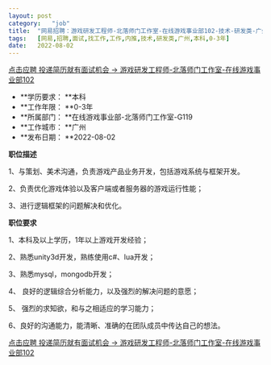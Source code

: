 ```yaml
---
layout:	post
category:	"job"
title:	"网易招聘：游戏研发工程师-北落师门工作室-在线游戏事业部102-技术-研发类-广州本科0-3年"
tags:	[网易,招聘,面试,找工作,工作,内推,技术,研发类,广州,本科,0-3年]
date:	2022-08-02
---
```


[点击应聘 投递简历就有面试机会 ->  游戏研发工程师-北落师门工作室-在线游戏事业部102](http://mobile.bole.netease.com/bole/boleDetail?id=35674&employeeId=346f03c3cda5f04c&key=all)



- **学历要求： **本科
- **工作年限： **0-3年
- **所属部门： **在线游戏事业部-北落师门工作室-G119
- **工作城市： **广州
- **发布日期： **2022-08-02



**职位描述**

1、与策划、美术沟通，负责游戏产品业务开发，包括游戏系统与框架开发。

2、负责优化游戏体验以及客户端或者服务器的游戏运行性能；

3、进行逻辑框架的问题解决和优化。



**职位要求**

1、本科及以上学历，1年以上游戏开发经验；

2、熟悉unity3d开发，熟练使用c#、lua开发；

3、熟悉mysql，mongodb开发；

4、 良好的逻辑综合分析能力，以及强烈的解决问题的意愿；

5、 强烈的求知欲，和与之相适应的学习能力；

6、良好的沟通能力，能清晰、准确的在团队成员中传达自己的想法。



[点击应聘 投递简历就有面试机会 ->  游戏研发工程师-北落师门工作室-在线游戏事业部102](http://mobile.bole.netease.com/bole/boleDetail?id=35674&employeeId=346f03c3cda5f04c&key=all)